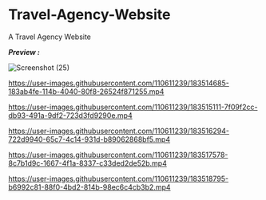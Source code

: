 # Travel-Agency-Website
A Travel Agency Website

<b><i>Preview :</i></b>

![Screenshot (25)](https://user-images.githubusercontent.com/110611239/183511905-e3de536d-de14-4dc6-a480-4885c972ccaa.png)





https://user-images.githubusercontent.com/110611239/183514685-183ab4fe-114b-4040-80f8-26524f871255.mp4



https://user-images.githubusercontent.com/110611239/183515111-7f09f2cc-db93-491a-9df2-723d3fd9290e.mp4



https://user-images.githubusercontent.com/110611239/183516294-722d9940-65c7-4c14-931d-b89062868bf5.mp4


https://user-images.githubusercontent.com/110611239/183517578-8c7b1d9c-1667-4f1a-8337-c33ded2de52b.mp4



https://user-images.githubusercontent.com/110611239/183518795-b6992c81-88f0-4bd2-814b-98ec6c4cb3b2.mp4


